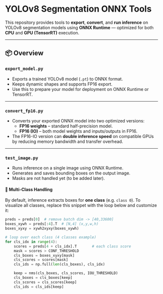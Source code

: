 # YOLOv8 Segmentation ONNX Tools

This repository provides tools to **export**, **convert**, and **run inference** on YOLOv8 segmentation models using **ONNX Runtime** — optimized for both **CPU** and **GPU (TensorRT)** execution.

---

## 📦 Overview

### `export_model.py`
- Exports a trained YOLOv8 model (`.pt`) to ONNX format.
- Keeps dynamic shapes and supports FP16 export.
- Use this to prepare your model for deployment on ONNX Runtime or TensorRT.

---

### `convert_fp16.py`
- Converts your exported ONNX model into two optimized versions:
  - **FP16 weights** – standard half-precision model.
  - **FP16 (IO)** – both model weights and inputs/outputs in FP16.
- The FP16-IO version can **double inference speed** on compatible GPUs by reducing memory bandwidth and transfer overhead.

---

### `test_image.py`
- Runs inference on a single image using ONNX Runtime.
- Generates and saves bounding boxes on the output image.
- Masks are not handled yet (to be added later).

#### 🧩 Multi-Class Handling
By default, inference extracts boxes for **one class** (e.g. `class 0`).
To visualize all classes, replace this snippet with the loop below and customize it:

```python
preds = preds[0]  # remove batch dim -> [40,33600]
boxes_xywh = preds[:4].T  # [N,4] (x,y,w,h)
boxes_xyxy = xywh2xyxy(boxes_xywh)

# loop over each class (4 classes example)
for cls_idx in range(4):
    scores = preds[4 + cls_idx].T       # each class score
    mask = scores > CONF_THRESHOLD
    cls_boxes = boxes_xyxy[mask]
    cls_scores = scores[mask]
    cls_ids = np.full(len(cls_boxes), cls_idx)

    keep = nms(cls_boxes, cls_scores, IOU_THRESHOLD)
    cls_boxes = cls_boxes[keep]
    cls_scores = cls_scores[keep]
    cls_ids = cls_ids[keep]

